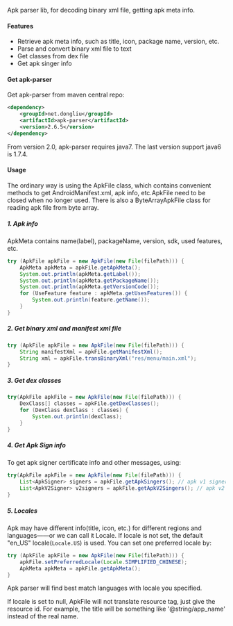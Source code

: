 Apk parser lib, for decoding binary xml file, getting apk meta info.

#### Features

* Retrieve apk meta info, such as title, icon, package name, version, etc.
* Parse and convert binary xml file to text 
* Get classes from dex file
* Get apk singer info

#### Get apk-parser

Get apk-parser from maven central repo:
```xml
<dependency>
    <groupId>net.dongliu</groupId>
    <artifactId>apk-parser</artifactId>
    <version>2.6.5</version>
</dependency>
```
From version 2.0, apk-parser requires java7. The last version support java6 is 1.7.4.

#### Usage

The ordinary way is using the ApkFile class, which contains convenient methods to get AndroidManifest.xml, apk info, etc.ApkFile need to be closed when no longer used. 
There is also a ByteArrayApkFile class for reading apk file from byte array.

##### 1. Apk info

ApkMeta contains name(label), packageName, version, sdk, used features, etc.

```java
try (ApkFile apkFile = new ApkFile(new File(filePath))) {
    ApkMeta apkMeta = apkFile.getApkMeta();
    System.out.println(apkMeta.getLabel());
    System.out.println(apkMeta.getPackageName());
    System.out.println(apkMeta.getVersionCode());
    for (UseFeature feature : apkMeta.getUsesFeatures()) {
        System.out.println(feature.getName());
    }
}
```
##### 2. Get binary xml and manifest xml file

```java
try (ApkFile apkFile = new ApkFile(new File(filePath))) {
    String manifestXml = apkFile.getManifestXml();
    String xml = apkFile.transBinaryXml("res/menu/main.xml");
}
```

##### 3. Get dex classes

```java
try(ApkFile apkFile = new ApkFile(new File(filePath))) {
    DexClass[] classes = apkFile.getDexClasses();
    for (DexClass dexClass : classes) {
        System.out.println(dexClass);
    }
}
```

##### 4. Get Apk Sign info

To get apk signer certificate info and other messages, using:

```java
try(ApkFile apkFile = new ApkFile(new File(filePath))) {
    List<ApkSigner> signers = apkFile.getApkSingers(); // apk v1 signers
    List<ApkV2Signer> v2signers = apkFile.getApkV2Singers(); // apk v2 signers
}
```

##### 5. Locales

Apk may have different info(title, icon, etc.) for different regions and languages——or we can call it Locale.
If locale is not set, the default "en_US" locale(<code>Locale.US</code>) is used. You can set one preferred locale by:

```java
try (ApkFile apkFile = new ApkFile(new File(filePath))) {
    apkFile.setPreferredLocale(Locale.SIMPLIFIED_CHINESE);
    ApkMeta apkMeta = apkFile.getApkMeta();
}
```

Apk parser will find best match languages with locale you specified.

If locale is set to null, ApkFile will not translate resource tag, just give the resource id.
For example, the title will be something like '@string/app_name' instead of the real name.
